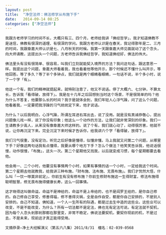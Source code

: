 ```yaml
---
layout: post
title:  "净空法师：佛法修学从布施下手"
date:   2014-09-14 08:25
categories: ["净空法师"]
---
```


    我跟方老师学习的时间不长，大概只有三、四个月，老师给我讲「佛经哲学」，我才知道佛教不是迷信，佛教有很深的道理、有很深的学问。我跟方老师认识是在春天，我记得那年是二、三月的时间，我跟章嘉大师认识是七、八月秋天的时候。我第一天跟章嘉大师见面就动了这个念头，向大师请教，这提出头一个问题，方老师告诉我佛经哲学，我知道佛经好，佛法的伟大。    

    佛法里头有没有很简单、很容易，叫我们立刻就能契入境界的方法？我问这句话，跟这意思一样。我提出这个问题，章嘉大师看着我，我也看着他等他开示，那个时候还不懂什么叫开示，等他回答。等了多久？等了半个多钟点，我们就是两个眼睛看眼睛，一句话不说，半个多小时，说了一个字「有」。  

    他这一个有，我们的精神就提起来，就特别注意了，他又不说话。停了大概六、七分钟，不算太长，告诉我「看得破，放得下」。我是在十几年之后回想到当时这个场景，不是很简单的吗？他为什么不答复，他要那么长的时间？我于是就体会到，我们年轻人心浮气躁，问了这么个问题，他看着我，一定要把我浮躁的习气统统定下来，他才说话。   

    为什么？以后我明白，心浮气躁，所谓左耳进右耳出去，说了没用。就是没有真诚恭敬心，提出问题像儿戏一样，说了你没有印象；他这么一个动作的方法，让我们就非常深刻的印象。我们一生请教多少高人，从来没有像章嘉大师这样的。说了个有，我们就心动了，动得很厉害，他就不说，让你再沉淀下来。完全沉淀下来时候才告诉你，给我讲六个字「看得破，放得下」。  

    我们习气很重，没有定功，听完之后好像是懂得，似懂非懂。马上我就又问第二个问题，从哪里下手？好像这两句话我有点懂得，我要从哪个地方下手？怎么个做法？他笑笑告诉我，他说话很慢，动作很慢，「布施」，这头一次。第二个星期他又找我，以后就变成习惯，每个星期都要去看他。  

    他会用一、二个小时，他要没有事情两个小时，如果有事情的话一个小时，一定给我这个时间。第二个星期去他就教我，给我讲三种布施，「财布施、法布施、无畏布施」。我们才恍然大悟，什么叫「一饮一啄莫非前定」，你前生有没有修布施？你前生修财布施这一生得财富，修法布施得聪明智慧，修无畏布施得健康长寿，这么一回事情。  

    这才晓得这叫做命运，命运不是神给的，命运不是上帝给的，也不是阎罗王给的，是你自己修的。自己修自己享受，修善得福，修不善得灾祸，全是自作自受，都是你自己安排的，不是别人安排的。自己不知道，佛知道，一个人一生所有的际遇，都是过去生中造的这些业。这些业可以改变，不是不能改变，为什么？所有一切法都不是定法，佛也无有定法可说。有定法就不契机，因为每个人念头剎那剎那都在那里变，非常不稳定，佛说法要契机，要契你现前的机，不是过去，不是未来，现前这才真正能得受用。  

    文摘恭录—净土大经解演义（第五六八集）2011/8/31　檔名：02-039-0568
